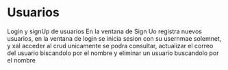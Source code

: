 # Usuarios
Login y signUp de usuarios
En la ventana de Sign Uo registra nuevos usuarios, en la ventana de login se inicia sesion con su usernmae solemnet, y xal acceder al crud unicamente se podra consultar,
actualizar el correo del usuario biscandolo por el nombre y
eliminar un usuario buscandolo por el nombre
